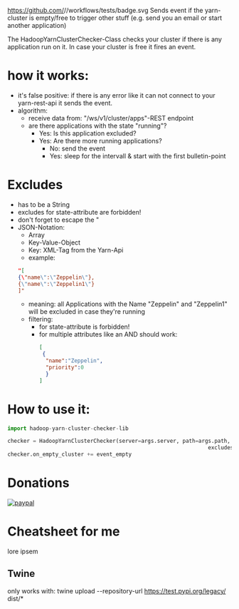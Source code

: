 https://github.com/<OWNER>/<REPOSITORY>/workflows/tests/badge.svg
Sends event if the yarn-cluster is empty/free to trigger other stuff (e.g. send you an email or start another application)

The HadoopYarnClusterChecker-Class checks your cluster if there is any application run on it. In case your cluster is free it fires an event.

# how it works:
* it's false positive: if there is any error like it can not connect to your yarn-rest-api it sends the event.
* algorithm:
  * receive data from: "/ws/v1/cluster/apps"-REST endpoint
  * are there applications with the state "running"?
    * Yes: Is this application excluded?
    * Yes: Are there more running applications?
      * No: send the event
      * Yes: sleep for the intervall & start with the first bulletin-point
# Excludes
* has to be a String
* excludes for state-attribute are forbidden!
* don't forget to escape the \"
* JSON-Notation:
  * Array
  * Key-Value-Object
  * Key: XML-Tag from the Yarn-Api
  * example: 
  ```json
  "[
  {\"name\":\"Zeppelin\"},
  {\"name\":\"Zeppelin1\"}
  ]"
  ```
    * meaning: all Applications with the Name "Zeppelin" and "Zeppelin1" will be excluded in case they're running
    * filtering:
      * for state-attribute is forbidden!
      * for multiple attributes like an AND should work:
        ```json
        [
         {
          "name":"Zeppelin", 
          "priority":0
          }
        ]
        ```

# How to use it:

```python
import hadoop-yarn-cluster-checker-lib

checker = HadoopYarnClusterChecker(server=args.server, path=args.path, intervall=args.intervall, log=args.log,
                                                               excludes=args.excludes)
checker.on_empty_cluster += event_empty
```

# Donations
[![paypal](https://www.paypalobjects.com/en_US/DK/i/btn/btn_donateCC_LG.gif)](https://www.paypal.com/cgi-bin/webscr?cmd=_s-xclick&hosted_button_id=EN22Z95HKGD74&source=url) 

# Cheatsheet for me
lore ipsem
## Twine
only works with: twine upload --repository-url https://test.pypi.org/legacy/ dist/*
